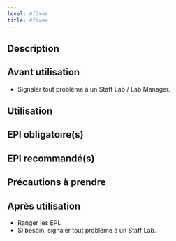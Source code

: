 ```yaml
---
level: #fixme
title: #fixme
---
```


## Description
<!-- description de la machine -->

## Avant utilisation
<!-- prérequis avant de l'utiliser -->
- Signaler tout problème à un Staff Lab / Lab Manager.

## Utilisation
<!-- comment utiliser la machine -->

## EPI obligatoire(s)
<!-- quels epi sont obligatoire pour l'utiliser -->

## EPI recommandé(s)
<!-- lesquels sont recommandés -->

## Précautions à prendre
<!-- y a t'il des choses parmis lesquels l'utilisateur doit faire particulièrement attention ? -->

## Après utilisation
<!-- comment laisser la machine dans l'etat dans laquelle on l'a trouvé -->
- Ranger les EPI.
- Si besoin, signaler tout problème à un Staff Lab.
